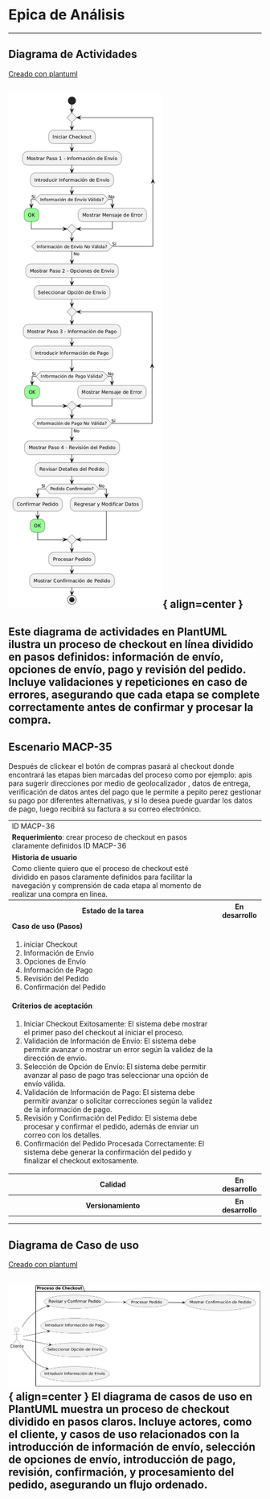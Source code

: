 # Epica de Análisis

------
## Diagrama de Actividades
[Creado con plantuml](https://plantuml.com/es/)

![Image title](./assets/DIAGRAMADEACTIVIDADES/MACP-36.png){ align=center }
---
Este diagrama de actividades en PlantUML ilustra un proceso de checkout en línea dividido en pasos definidos: información de envío, opciones de envío, pago y revisión del pedido. Incluye validaciones y repeticiones en caso de errores, asegurando que cada etapa se complete correctamente antes de confirmar y procesar la compra.
---

###
###

## Escenario MACP-35
Después de clickear el botón de compras pasará al checkout donde encontrará las etapas bien marcadas del proceso como por ejemplo: apis para sugerir direcciones por medio de geolocalizador , datos de entrega, verificación de datos antes del pago que le permite a pepito perez gestionar su pago por diferentes alternativas, y si lo desea puede guardar los datos de pago, luego recibirá su factura a su  correo electrónico.

<table id="customers">
  <tr class="idtext principal">
    <td>ID MACP-36</td>
  </tr>
  <tr class="single text">
    <td><strong>Requerimiento</strong>: crear proceso de checkout en pasos claramente definidos ID MACP-36</td>
  </tr>
  <tr class="single gray">
    <td><strong>Historia de usuario</strong></td>
  </tr>
  <tr class="single text">
    <td>Como cliente quiero que el proceso de checkout esté dividido en pasos claramente definidos para facilitar la navegación y comprensión de cada etapa al momento de realizar una compra en línea.</td>
  </tr>
  <tr class="duo">
    <th class="gray"><strong>Estado de la tarea</strong></th>
    <th>En desarrollo</th>
  </tr>
  <tr class="single gray">
    <td><strong>Caso de uso (Pasos)</strong></td>
  </tr>
  <tr class="single text">
    <td>
        <ol>
            <li>iniciar Checkout</li>
            <li>Información de Envío</li>
            <li>Opciones de Envío</li>
            <li>Información de Pago</li>
            <li>Revisión del Pedido</li>
            <li>Confirmación del Pedido</li>
        </ol>
    </td>
  </tr>
  <tr class="single gray">
    <td><strong>Criterios de aceptación</strong></td>
  </tr>
  <tr class="single text">
    <td>
        <ol>
            <li>Iniciar Checkout Exitosamente: El sistema debe mostrar el primer paso del checkout al iniciar el proceso.</li>
            <li>Validación de Información de Envío: El sistema debe permitir avanzar o mostrar un error según la validez de la dirección de envío.</li>
            <li>Selección de Opción de Envío: El sistema debe permitir avanzar al paso de pago tras seleccionar una opción de envío válida.</li>
            <li>Validación de Información de Pago: El sistema debe permitir avanzar o solicitar correcciones según la validez de la información de pago.</li>
            <li>Revisión y Confirmación del Pedido: El sistema debe procesar y confirmar el pedido, además de enviar un correo con los detalles.</li>
            <li>Confirmación del Pedido Procesada Correctamente: El sistema debe generar la confirmación del pedido y finalizar el checkout exitosamente.</li>
        </ol>
    </td>
  </tr>
 <tr class="duo">
    <th class="gray"><strong>Calidad</strong></th>
    <th>En desarrollo</th>
  </tr>
  <tr class="duo">
    <th class="gray"><strong>Versionamiento</strong></th>
    <th>En desarrollo</th>
  </tr>
</table>



---
## Diagrama de Caso de uso
[Creado con plantuml](https://plantuml.com/es/)

![Image title](./assets/DIAGRADEUSOS/MACP-36.png){ align=center }
El diagrama de casos de uso en PlantUML muestra un proceso de checkout dividido en pasos claros. Incluye actores, como el cliente, y casos de uso relacionados con la introducción de información de envío, selección de opciones de envío, introducción de pago, revisión, confirmación, y procesamiento del pedido, asegurando un flujo ordenado.
---
